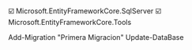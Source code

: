 
☑️ Microsoft.EntityFrameworkCore.SqlServer 
☑️ Microsoft.EntityFrameworkCore.Tools 



Add-Migration "Primera Migracion"
Update-DataBase


